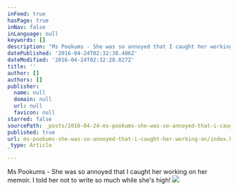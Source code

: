 ```yaml
---
inFeed: true
hasPage: true
inNav: false
inLanguage: null
keywords: []
description: "Ms Pookums - She was so annoyed that I caught her working on her memoir. I told her not to write so much while she's high!"
datePublished: '2016-04-24T02:32:38.486Z'
dateModified: '2016-04-24T02:32:28.827Z'
title: ''
author: []
authors: []
publisher:
  name: null
  domain: null
  url: null
  favicon: null
starred: false
sourcePath: _posts/2016-04-24-ms-pookums-she-was-so-annoyed-that-i-caught-her-working-on.md
published: true
url: ms-pookums-she-was-so-annoyed-that-i-caught-her-working-on/index.html
_type: Article

---
```

Ms Pookums - She was so annoyed that I caught her working on her memoir. I told her not to write so much while she's high!
![](https://the-grid-user-content.s3-us-west-2.amazonaws.com/b251e3cd-6d8b-43a9-8962-e2cf567fde21.jpg)